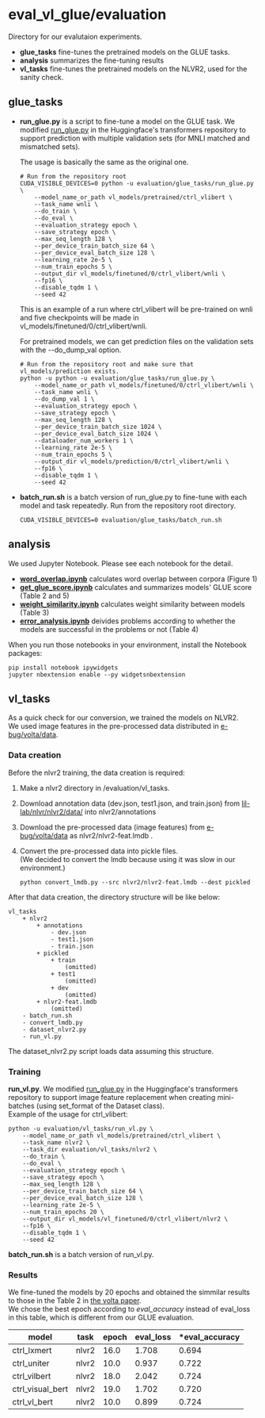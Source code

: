 # eval\_vl\_glue/evaluation

Directory for our evalutaion experiments.

- **glue_tasks** fine-tunes the pretrained models on the GLUE tasks.
- **analysis** summarizes the fine-tuning results
- **vl_tasks** fine-tunes the pretrained models on the NLVR2, used for the sanity check.

## glue_tasks

- **run_glue.py** is a script to fine-tune a model on the GLUE task.
    We modified [run_glue.py](https://github.com/huggingface/transformers/blob/v4.4.0/examples/text-classification/run_glue.py) in the Huggingface's transformers repository to support prediction with multiple validation sets (for MNLI matched and mismatched sets).

    The usage is basically the same as the original one.
    
    ```
    # Run from the repository root
    CUDA_VISIBLE_DEVICES=0 python -u evaluation/glue_tasks/run_glue.py \
        --model_name_or_path vl_models/pretrained/ctrl_vlibert \
        --task_name wnli \
        --do_train \
        --do_eval \
        --evaluation_strategy epoch \
        --save_strategy epoch \
        --max_seq_length 128 \
        --per_device_train_batch_size 64 \
        --per_device_eval_batch_size 128 \
        --learning_rate 2e-5 \
        --num_train_epochs 5 \
        --output_dir vl_models/finetuned/0/ctrl_vlibert/wnli \
        --fp16 \
        --disable_tqdm 1 \
        --seed 42
    ```

    This is an example of a run where ctrl_vlibert will be pre-trained on wnli and five checkpoints will be made in vl_models/finetuned/0/ctrl_vlibert/wnli.

    For pretrained models, we can get prediction files on the validation sets with the --do_dump_val option.

    ```
    # Run from the repository root and make sure that vl_models/prediction exists.
    python -u python -u evaluation/glue_tasks/run_glue.py \
        --model_name_or_path vl_models/finetuned/0/ctrl_vlibert/wnli \
        --task_name wnli \
        --do_dump_val 1 \
        --evaluation_strategy epoch \
        --save_strategy epoch \
        --max_seq_length 128 \
        --per_device_train_batch_size 1024 \
        --per_device_eval_batch_size 1024 \
        --dataloader_num_workers 1 \
        --learning_rate 2e-5 \
        --num_train_epochs 5 \
        --output_dir vl_models/prediction/0/ctrl_vlibert/wnli \
        --fp16 \
        --disable_tqdm 1 \
        --seed 42
    ```

- **batch_run.sh** is a batch version of run_glue.py to fine-tune with each model and task repeatedly.
    Run from the repository root directory.

    ```
    CUDA_VISIBLE_DEVICES=0 evaluation/glue_tasks/batch_run.sh
    ```

## analysis

We used Jupyter Notebook.
Please see each notebook for the detail.

- [**word_overlap.ipynb**](/evaluation/analysis/word_overlap.ipynb) calculates word overlap between corpora (Figure 1)
- [**get_glue_score.ipynb**](/evaluation/analysis/get_glue_score.ipynb) calculates and summarizes models' GLUE score (Table 2 and 5)
- [**weight_similarity.ipynb**](/evaluation/analysis/weight_similarity.ipynb) calculates weight similarity between models (Table 3)
- [**error_analysis.ipynb**](/evaluation/analysis/error_analysis.ipynb) deivides problems according to whether the models are successful in the problems or not (Table 4)

When you run those notebooks in your environment, install the Notebook packages:

```
pip install notebook ipywidgets
jupyter nbextension enable --py widgetsnbextension
```

## vl_tasks

As a quick check for our conversion, we trained the models on NLVR2.  
We used image features in the pre-processed data distributed in [e-bug/volta/data](https://github.com/e-bug/volta/tree/main/data).

### Data creation

Before the nlvr2 training, the data creation is required:

1. Make a nlvr2 directory in /evaluation/vl_tasks.
2. Download annotation data (dev.json, test1.json, and train.json) from [lil-lab/nlvr/nlvr2/data/](https://github.com/lil-lab/nlvr/tree/master/nlvr2/data) into nlvr2/annotations
3. Download the pre-processed data (image features) from [e-bug/volta/data](https://github.com/e-bug/volta/tree/main/data) as nlvr2/nlvr2-feat.lmdb .
4. Convert the pre-processed data into pickle files.  
(We decided to convert the lmdb because using it was slow in our environment.)

    ```
    python convert_lmdb.py --src nlvr2/nlvr2-feat.lmdb --dest pickled
    ```


After that data creation, the directory structure will be like below:

```
vl_tasks
    + nlvr2
        + annotations
            - dev.json
            - test1.json
            - train.json
        + pickled
            + train
                (omitted)
            + test1
                (omitted)
            + dev
                (omitted)
        + nlvr2-feat.lmdb
            (omitted)
    - batch_run.sh
    - convert_lmdb.py
    - dataset_nlvr2.py
    - run_vl.py
```

The dataset_nlvr2.py script loads data assuming this structure.

### Training

**run_vl.py**. We modified [run_glue.py](https://github.com/huggingface/transformers/blob/v4.4.0/examples/text-classification/run_glue.py) in the Huggingface's transformers repository to support image feature replacement when creating mini-batches (using set_format of the Dataset class).  
Example of the usage for ctrl_vlibert:

```
python -u evaluation/vl_tasks/run_vl.py \
    --model_name_or_path vl_models/pretrained/ctrl_vlibert \
    --task_name nlvr2 \
    --task_dir evaluation/vl_tasks/nlvr2 \
    --do_train \
    --do_eval \
    --evaluation_strategy epoch \
    --save_strategy epoch \
    --max_seq_length 128 \
    --per_device_train_batch_size 64 \
    --per_device_eval_batch_size 128 \
    --learning_rate 2e-5 \
    --num_train_epochs 20 \
    --output_dir vl_models/vl_finetuned/0/ctrl_vlibert/nlvr2 \
    --fp16 \
    --disable_tqdm 1 \
    --seed 42
```

**batch_run.sh** is a batch version of run_vl.py.

### Results

We fine-tuned the models by 20 epochs and obtained the simmilar results to those in the Table 2 in [the volta paper](https://arxiv.org/abs/2011.15124).  
We chose the best epoch according to *eval\_accuracy* instead of eval\_loss in this table, which is different from our GLUE evaluation.

| model | task | epoch | eval_loss | \*eval_accuracy |
| ----- | ---- | ----- | --------- | --------------- |
| ctrl_lxmert | nlvr2 | 16.0 | 1.708 | 0.694 |
| ctrl_uniter | nlvr2 | 10.0 | 0.937 | 0.722 |
| ctrl_vilbert | nlvr2 | 18.0 | 2.042 | 0.724 |
| ctrl_visual_bert | nlvr2 | 19.0 | 1.702 | 0.720 |
| ctrl_vl_bert | nlvr2 | 10.0 | 0.899 | 0.724 |
